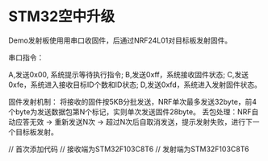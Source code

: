# STM32空中升级
Demo发射板使用用串口收固件，后通过NRF24L01对目标板发射固件。

串口指令：

A,发送0x00, 系统提示等待执行指令;
B,发送0xff，系统接收固件状态;
C,发送0xfe，系统进入接收目标ID个数和ID状态;	
D,发送0xfd，系统进入发射固件状态。

固件发射机制：
将接收的固件按5KB分批发送，NRF单次最多发送32byte，前4个byte为发送数据包第N个标记，实则单次发送固件28byte。
丢包处理：NRF自动应答无效 -> 重新发送N次 -> 超过N次后自取消发送，提示发射失败，进行下一个目标板发射。

// 首次添加代码
// 接收端为STM32F103C8T6
// 发射端为STM32F103C8T6
